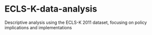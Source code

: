 # ECLS-K-data-analysis
Descriptive analysis using the ECLS-K 2011 dataset, focusing on policy implications and implementations
